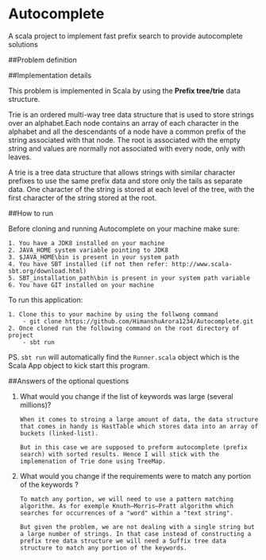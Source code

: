 # Autocomplete
A scala project to implement fast prefix search to provide autocomplete solutions 

##Problem definition 

##Implementation details

This problem is implemented in Scala by using the **Prefix tree/trie** data structure.

Trie  is  an  ordered  multi-way tree  data  structure  that  is  used  to  store strings over an alphabet.Each  node  contains  an  array  of each character in the alphabet and all the descendants of a node have a common prefix of the string associated with that node. The root is associated with the empty string and values are normally not associated with every node, only with leaves.

A trie is a tree data structure that allows strings  with similar character prefixes to use the same prefix data and store only the tails as  separate data. One character of the string  is stored at each level of the tree, with the first character of the string stored at the root.

##How to run

Before cloning and running Autocomplete on your machine make sure:

    1. You have a JDK8 installed on your machine
    2. JAVA_HOME system variable pointing to JDK8
    3. $JAVA_HOME\bin is present in your system path
    4. You have SBT installed (if not then refer: http://www.scala-sbt.org/download.html)
    5. SBT_installation_path\bin is present in your system path variable
    6. You have GIT installed on your machine

To run this application:

    1. Clone this to your machine by using the follwong command
        - git clone https://github.com/HimanshuArora1234/Autocomplete.git
    2. Once cloned run the following command on the root directory of project
        - sbt run 
          
PS. `sbt run` will automatically find the `Runner.scala` object which is the Scala App object to kick start this program.

##Answers of the optional questions

1. What would you change if the list of keywords was large (several millions)?

    ```
    When it comes to stroing a large amount of data, the data structure that comes in handy is HastTable which stores data into an array of buckets (linked-list).
    
    But in this case we are supposed to preform autocomplete (prefix search) with sorted results. Hence I will stick with the implemenation of Trie done using TreeMap.
    ```

2. What would you change if the requirements were to match any portion of the
keywords ?
    
    ```
    To match any portion, we will need to use a pattern matching algorithm. As for exemple Knuth–Morris–Pratt algorithm which searches for occurrences of a "word" within a "text string".
    
    But given the problem, we are not dealing with a single string but a large number of strings. In that case instead of constructing a prefix tree data structure we will need a Suffix tree data structure to match any portion of the keywords.
    ```


